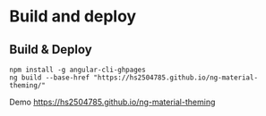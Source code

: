 # Build and deploy

## Build & Deploy

```
npm install -g angular-cli-ghpages
ng build --base-href "https://hs2504785.github.io/ng-material-theming/"
```

Demo
https://hs2504785.github.io/ng-material-theming
